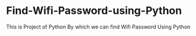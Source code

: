 # Find-Wifi-Password-using-Python
This is Project of Python By which we can find Wifi Password Using Python
